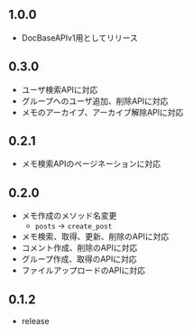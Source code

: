 ## 1.0.0

* DocBaseAPIv1用としてリリース

## 0.3.0

* ユーザ検索APIに対応
* グループへのユーザ追加、削除APIに対応
* メモのアーカイブ、アーカイブ解除APIに対応

## 0.2.1

* メモ検索APIのページネーションに対応

## 0.2.0

* メモ作成のメソッド名変更
  * `posts` -> `create_post`
* メモ検索、取得、更新、削除のAPIに対応
* コメント作成、削除のAPIに対応
* グループ作成、取得のAPIに対応
* ファイルアップロードのAPIに対応

## 0.1.2

* release
